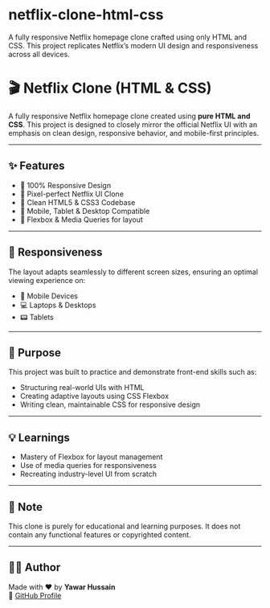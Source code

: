# netflix-clone-html-css
A fully responsive Netflix homepage clone crafted using only HTML and CSS. This project replicates Netflix’s modern UI design and responsiveness across all devices.

# 🎬 Netflix Clone (HTML & CSS)

A fully responsive Netflix homepage clone created using **pure HTML and CSS**. This project is designed to closely mirror the official Netflix UI with an emphasis on clean design, responsive behavior, and mobile-first principles.

---

## ✨ Features

- 🔹 100% Responsive Design
- 🔹 Pixel-perfect Netflix UI Clone
- 🔹 Clean HTML5 & CSS3 Codebase
- 🔹 Mobile, Tablet & Desktop Compatible
- 🔹 Flexbox & Media Queries for layout

---

## 📱 Responsiveness

The layout adapts seamlessly to different screen sizes, ensuring an optimal viewing experience on:

- 📱 Mobile Devices  
- 💻 Laptops & Desktops  
- 📟 Tablets  

---

## 🎯 Purpose

This project was built to practice and demonstrate front-end skills such as:

- Structuring real-world UIs with HTML  
- Creating adaptive layouts using CSS Flexbox  
- Writing clean, maintainable CSS for responsive design

---

## 💡 Learnings

- Mastery of Flexbox for layout management  
- Use of media queries for responsiveness  
- Recreating industry-level UI from scratch  

---

## 📌 Note

This clone is purely for educational and learning purposes. It does not contain any functional features or copyrighted content.

---

## 🙋‍♂️ Author

Made with ❤️ by **Yawar Hussain**  
🔗 [GitHub Profile](https://github.com/YawarHussain672)


